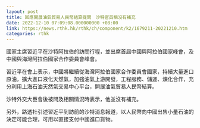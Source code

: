 ```yaml
---
layout: post
title: 回應開展油氣貿易人民幣結算提問　沙特官員稱沒有補充
date: 2022-12-10 07:09:08.000000000 +08:00
link: https://news.rthk.hk/rthk/ch/component/k2/1679211-20221210.htm
categories: rthk
---
```


國家主席習近平在沙特阿拉伯的訪問行程，並出席首屆中國與阿拉伯國家峰會，及中國與海灣阿拉伯國家合作委員會峰會。

習近平在會上表示，中國將繼續從海灣阿拉伯國家合作委員會國家，持續大量進口原油，擴大進口液化天然氣，加強油氣上游開發，工程服務、儲運、煉化合作，充分利用上海石油天然氣交易中心平台，開展油氣貿易人民幣結算。

沙特外交大臣會後被問及相關情況時表示，他並沒有補充。

另外，路透社引述習近平到訪前的沙特消息報道，以人民幣向中國出售小量石油的決定可能合理，可用以直接支付中國進口貨物。
